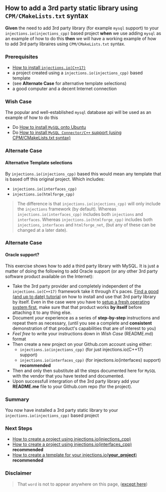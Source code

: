 ## How to add a 3rd party static library using `CPM/CMakeLists.txt` syntax
**Given** the need to add 3rd party library (for example `mysql` support) to your `injections.io(injections_cpp)` based project **when** we use adding `mysql` as an example of how to do this **then** we will have a working example of how to add 3rd party libraires using `CPM/CMakeLists.txt` syntax.

### Prerequisites
 - [How to install `injections.io(C++17)`](https://github.com/perriera/injections)
 - a project created using a `injections.io(injections_cpp)` based template
 - (see **Alternate Case** for alternative template selections)
 - a good computer and a decent Internet connection

### Wish Case
The popular and well-established `mysql` database api will be used as an example of how to do this
- Do [How to install `MySQL` onto Ubuntu](https://github.com/perriera/for_interfaces/blob/main/db/mysql/README.md)
- Do [How to install `MySQL Connector/C++` support (using CPM/CMakeLists.txt syntax)](https://github.com/perriera/for_interfaces/blob/main/db/mysql/CPP.md)

### Alternate Case
#### Alternative Template selections
By `injections.io(injections_cpp)` based this would mean any template that is based off this original project. Which includes:
-  `injections.io(interfaces_cpp)`
-  `injections.io(htmlforge_cpp)`
> The difference is that `injections.io(injections_cpp)` will only include the `injections` framework (by default). Whereas `injections.io(interfaces_cpp)` includes both `injections` and `interfaces`. Whereas `injections.io(htmlforge_cpp)` includes both `injections`, `interfaces` and `htmlforge_net`, (but any of these can be changed at a later date).

### Alternate Case
#### Oracle support?
This exercise shows how to add a third party library with MySQL. It is just a matter of doing the following to add Oracle support (or any other 3rd party software product available on the Internet):
- Take the 3rd party provider and completely independent of the `injections.io(C++17)` framework take it through it's paces. [Find a good (and up to date) tutorial](https://www.udemy.com/courses/search/?src=ukw&q=how+to+install+oracle) on how to install and use that 3rd party library by itself. Even in the case were you have to [setup a fresh operating system first](https://github.com/perriera/for_interfaces/tree/main/linux), make sure that that product works **by itself** before attaching it to any thing else.
- Document *your* experience as a series of **step-by-step** instructions and repeat them as necessary, (until you see a complete and **consistent** demonstration of that product's capabilities that are of interest to you)
- *Feel free* to write your instructions down in *Wish Case* (README.md) format
- Then create a new project on your Github.com account using either:
    - `injections.io(injections_cpp)` (for just injections.io(C++17) support)
    - `injections.io(interfaces_cpp)` (for injections.io(interfaces) support) **recommended**
- Then and only then substitute all the steps documented here for `MySQL` with the vendor that you have tested and documented.  
- Upon successfull intergration of the 3rd party library add your **README.me** file to your Github.com repo (for the project).


### Summary
You now have installed a 3rd party static library to your `injections.io(injections_cpp)` based project

### Next Steps
 - [How to create a project using injections.io(injections_cpp)](https://github.com/perriera/injections_cpp)
 - [How to create a project using injections.io(interfaces_cpp)](https://github.com/perriera/interfaces_cpp) **recommended**
 - [How to create a template for your injections.io(**your_project**)](https://github.com/perriera/for_interfaces/tree/main/injections/how-to/create-your-own-template) **recommended**

### Disclaimer
> That `word` is not to appear anywhere on this page, ([except here](https://en.wikipedia.org/wiki/Knights_Who_Say_%22Ni!%22))
